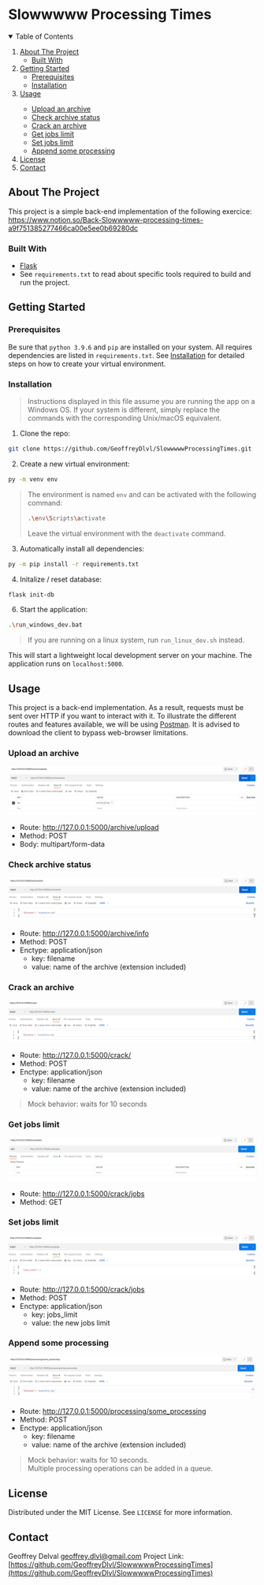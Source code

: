 # Slowwwww Processing Times

<!-- TABLE OF CONTENTS -->
<details open="open">
  <summary>Table of Contents</summary>
  <ol>
    <li>
      <a href="#about-the-project">About The Project</a>
      <ul>
        <li><a href="#built-with">Built With</a></li>
      </ul>
    </li>
    <li>
      <a href="#getting-started">Getting Started</a>
      <ul>
        <li><a href="#prerequisites">Prerequisites</a></li>
        <li><a href="#installation">Installation</a></li>
      </ul>
    </li>
    <li><a href="#usage">Usage</a></li>
      <ul>
        <li><a href="#upload-an-archive">Upload an archive</a></li>
        <li><a href="#check-archive-status">Check archive status</a></li>
        <li><a href="#crack-an-archive">Crack an archive</a></li>
        <li><a href="#get-jobs-limit">Get jobs limit</a></li>
        <li><a href="#set-jobs-limit">Set jobs limit</a></li>
        <li><a href="#append-some-processing">Append some processing</a></li>
      </ul>
    <li><a href="#license">License</a></li>
    <li><a href="#contact">Contact</a></li>
  </ol>
</details>

## About The Project
This project is a simple back-end implementation of the following exercice: https://www.notion.so/Back-Slowwwww-processing-times-a9f751385277466ca00e5ee0b69280dc
### Built With
* [Flask](https://flask.palletsprojects.com/en/2.0.x/)
* See `requirements.txt` to read about specific tools required to build and run the project.

## Getting Started
### Prerequisites
Be sure that `python 3.9.6` and `pip` are installed on your system.
All requires dependencies are listed in `requirements.txt`. See <a href="#installation">Installation</a> for detailed steps on how to create your virtual environment. 

### Installation
> Instructions displayed in this file assume you are running the app on a Windows OS. If your system is different, simply replace the commands with the corresponding Unix/macOS equivalent.
1. Clone the repo:
  ```sh
  git clone https://github.com/GeoffreyDlvl/SlowwwwwProcessingTimes.git
  ```
2. Create a new virtual environment:
  ```sh
  py -m venv env
  ```
  > The environment is named `env` and can be activated with the following command:
  > ```sh
  > .\env\Scripts\activate
  > ```
  > Leave the virtual environment with the `deactivate` command.
3. Automatically install all dependencies:
  ```sh
  py -m pip install -r requirements.txt
  ```
4. Initalize / reset database:
  ```sh
  flask init-db
  ```
6. Start the application:
  ```sh
  .\run_windows_dev.bat 
  ```
  > If you are running on a linux system, run `run_linux_dev.sh` instead.

  This will start a lightweight local development server on your machine. The application runs on `localhost:5000`. 

## Usage
This project is a back-end implementation. As a result, requests must be sent over HTTP if you want to interact with it.
To illustrate the different routes and features available, we will be using [Postman](https://www.postman.com/). It is advised to download the client to bypass web-browser limitations.

### Upload an archive
![Upload_archive](/docs/upload-archive.png?raw=true)
* Route: http://127.0.0.1:5000/archive/upload
* Method: POST
* Body: multipart/form-data

### Check archive status
![Info_archive](/docs/info-archive.png?raw=true)
* Route: http://127.0.0.1:5000/archive/info
* Method: POST
* Enctype: application/json
  * key: filename
  * value: name of the archive (extension included)

### Crack an archive
![Crack_archive](/docs/crack-archive.png?raw=true)
* Route: http://127.0.0.1:5000/crack/
* Method: POST
* Enctype: application/json
  * key: filename
  * value: name of the archive (extension included)
> Mock behavior: waits for 10 seconds

### Get jobs limit
![Get_jobs_limit](/docs/get-jobs-limit.png?raw=true)
* Route: http://127.0.0.1:5000/crack/jobs
* Method: GET

### Set jobs limit
![Set_jobs_limit](/docs/set-jobs-limit.png?raw=true)
* Route: http://127.0.0.1:5000/crack/jobs
* Method: POST
* Enctype: application/json
  * key: jobs_limit
  * value: the new jobs limit

### Append some processing
![Some_processing](/docs/some-processing.png?raw=true)
* Route: http://127.0.0.1:5000/processing/some_processing
* Method: POST
* Enctype: application/json
  * key: filename
  * value: name of the archive (extension included)
> Mock behavior: waits for 10 seconds. \
> Multiple processing operations can be added in a queue.

## License
Distributed under the MIT License. See `LICENSE` for more information.

## Contact
Geoffrey Delval <geoffrey.dlvl@gmail.com>
Project Link: [https://github.com/GeoffreyDlvl/SlowwwwwProcessingTimes](https://github.com/GeoffreyDlvl/SlowwwwwProcessingTimes)

